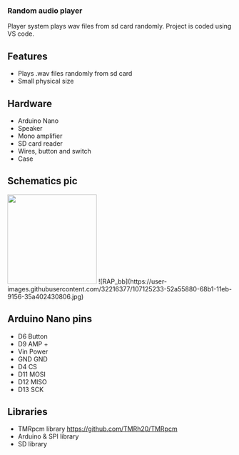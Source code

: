 ### Random audio player

Player system plays wav files from sd card randomly. Project is coded using VS code.

## Features

- Plays .wav files randomly from sd card
- Small physical size

## Hardware

- Arduino Nano
- Speaker
- Mono amplifier
- SD card reader
- Wires, button and switch
- Case

## Schematics pic

<img src=“https://user-images.githubusercontent.com/32216377/107125233-52a55880-68b1-11eb-9156-35a402430806.jpg” width="200" height="200">
![RAP_bb](https://user-images.githubusercontent.com/32216377/107125233-52a55880-68b1-11eb-9156-35a402430806.jpg)

## Arduino Nano pins

- D6      Button
- D9      AMP +
- Vin     Power
- GND     GND
- D4      CS
- D11     MOSI
- D12     MISO
- D13     SCK

## Libraries

- TMRpcm library https://github.com/TMRh20/TMRpcm
- Arduino & SPI library
- SD library
